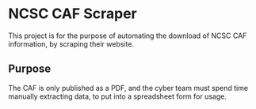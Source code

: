 # NCSC CAF Scraper

This project is for the purpose of automating the download of NCSC CAF information, by scraping their website. 

## Purpose
The CAF is only published as a PDF, and the cyber team must spend time manually extracting data, to put into a spreadsheet form for usage.

